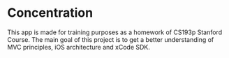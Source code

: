 # Concentration
This app is made for training purposes as a homework of CS193p Stanford Course. 
The main goal of this project is to get a better understanding of MVC principles, iOS architecture and xCode SDK.
